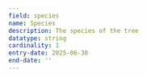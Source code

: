 ```yaml
---
field: species
name: Species
description: The species of the tree
datatype: string
cardinality: 1
entry-date: 2025-06-30
end-date: ''
---
```

